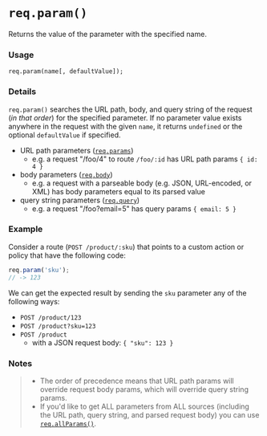 # `req.param()`

Returns the value of the parameter with the specified name.

### Usage

```usage
req.param(name[, defaultValue]);
```

### Details

`req.param()` searches the URL path, body, and query string of the request (_in that order_) for the specified parameter.  If no parameter value exists anywhere in the request with the given `name`, it returns `undefined` or the optional `defaultValue` if specified.

+ URL path parameters ([`req.params`](https://sailsjs.com/documentation/reference/request-req/req-params))
  + e.g. a request "/foo/4" to route `/foo/:id` has URL path params `{ id: 4 }`
+ body parameters ([`req.body`](https://sailsjs.com/documentation/reference/request-req/req-body))
  + e.g. a request with a parseable body (e.g. JSON, URL-encoded, or XML) has body parameters equal to its parsed value
+ query string parameters ([`req.query`](https://sailsjs.com/documentation/reference/request-req/req-query))
  + e.g. a request "/foo?email=5" has query params `{ email: 5 }`


### Example

Consider a route (`POST /product/:sku`) that points to a custom action or policy that have the following code:

```javascript
req.param('sku');
// -> 123
```

We can get the expected result by sending the `sku` parameter any of the following ways:

+ `POST /product/123`
+ `POST /product?sku=123`
+ `POST /product`
    + with a JSON request body: `{ "sku": 123 }`



### Notes
>+ The order of precedence means that URL path params will override request body params, which will override query string params.
> + If you'd like to get ALL parameters from ALL sources (including the URL path, query string, and parsed request body) you can use [`req.allParams()`](https://sailsjs.com/documentation/reference/request-req/req-all-params).




<docmeta name="displayName" value="req.param()">
<docmeta name="pageType" value="method">

